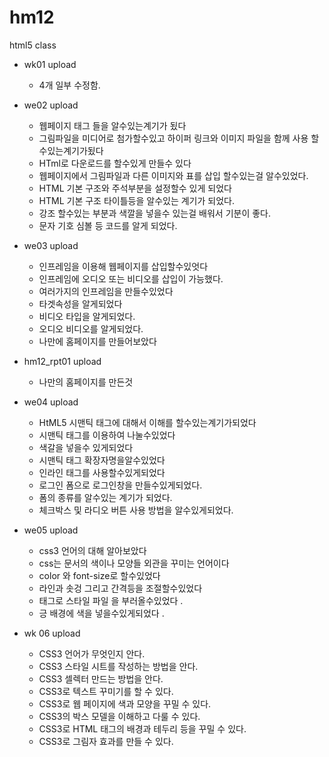 # hm12
html5 class 


- wk01 upload
  - 4개 일부 수정함.



- we02 upload
  - 웹페이지 태그 들을 알수있는계기가 됬다
  - 그림파일을 미디어로 첨가할수있고 하이퍼 링크와 이미지 파일을 함께 사용 할수있는계기가됬다
  - HTml로 다운로드를 할수있게 만들수 있다
  - 웹페이지에서 그림파일과 다른 이미지와 표를 삽입 할수있는걸 알수있었다.
  - HTML 기본 구조와 주석부분을 설정할수 있게 되었다
  - HTML 기본 구조 타이틀등을 알수있는 계기가 되었다.
  - 강조 할수있는 부분과 색깔을 넣을수 있는걸 배워서 기분이 좋다.
  - 문자 기호 심볼 등 코드를 알게 되었다.

- we03 upload 
  - 인프레임을 이용해 웹페이지를 삽입할수있엇다
  - 인프레임에 오디오 또는 비디오를 삽입이 가능했다.
  - 여러가지의 인프레임을 만들수있었다
  - 타겟속성을 알게되었다
  - 비디오 타입을 알게되었다.
  - 오디오 비디오를 알게되었다.
  - 나만에 홈페이지를 만들어보았다
  
- hm12_rpt01 upload
  - 나만의 홈페이지를 만든것
  
- we04 upload
  - HtML5 시맨틱 태그에 대해서 이해를 할수있는계기가되었다
  - 시맨틱 태그를 이용하여 나눌수있었다
  - 색갈을 넣을수 있게되었다
  - 시맨틱 태그 확장자명을알수있었다
  - 인라인 태그를 사용할수있게되었다
  - 로그인 폼으로 로그인창을 만들수있게되었다.
  - 폼의 종류를 알수있는 계기가 되었다.
  - 체크박스 및 라디오 버튼 사용 방법을 알수있게되었다.
  
  
- we05 upload
    - css3 언어의 대해 알아보았다
    - css는 문서의 색이나 모양들 외관을 꾸미는 언어이다 
    - color 와 font-size로 할수있었다 
    - 라인과 솟겅 그리고 간격등을 조절할수있었다 
    - 태그로 스타일 파일 을 부러올수있었다 .
    - 긍 배경에 색을 넣을수있게되었다 .
    
    
- wk 06 upload
    - CSS3 언어가 무엇인지 안다.
    - CSS3 스타일 시트를 작성하는 방법을 안다.
    - CSS3 셀렉터 만드는 방법을 안다.
    - CSS3로 텍스트 꾸미기를 할 수 있다. 
    - CSS3로 웹 페이지에 색과 모양을 꾸밀 수 있다.
    - CSS3의 박스 모델을 이해하고 다룰 수 있다.
    - CSS3로 HTML 태그의 배경과 테두리 등을 꾸밀 수 있다.
    - CSS3로 그림자 효과를 만들 수 있다.

